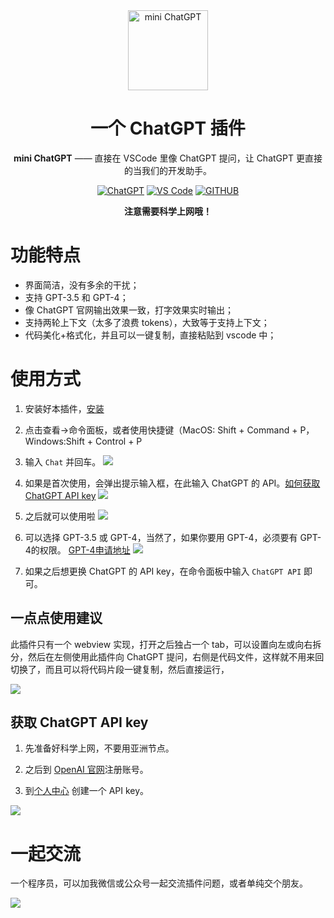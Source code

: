 
<div align="center">
<img src="https://raw.githubusercontent.com/huzhicheng/vscode-ChatGPT/main/resources/icon.png" alt="mini ChatGPT" width="128"/>

# 一个 ChatGPT 插件

**mini ChatGPT** —— 直接在 VSCode 里像 ChatGPT 提问，让 ChatGPT 更直接的当我们的开发助手。


[![ChatGPT](https://img.shields.io/badge/ChatGPT-green.svg?label=ChatGPT-3.5&style=for-the-badge&logo=openai)](https://platform.openai.com/docs/api-reference/chat)
[![VS Code](https://img.shields.io/badge/插件安装-Install-blue.svg?&style=for-the-badge)](https://marketplace.visualstudio.com/items?itemName=fengzheng.code-chatgpt-assistant)
[![GITHUB](https://img.shields.io/badge/源码-green.svg?label=GitHub&style=for-the-badge&logo=github)](https://github.com/huzhicheng/vscode-ChatGPT/tree/main)

**注意需要科学上网哦！**

</div>

# 功能特点

- 界面简洁，没有多余的干扰；
- 支持 GPT-3.5 和 GPT-4；
- 像 ChatGPT 官网输出效果一致，打字效果实时输出；
- 支持两轮上下文（太多了浪费 tokens），大致等于支持上下文；
- 代码美化+格式化，并且可以一键复制，直接粘贴到 vscode 中；

# 使用方式

1. 安装好本插件，[安装](https://marketplace.visualstudio.com/items?itemName=fengzheng.code-chatgpt-assistant) 

2. 点击查看->命令面板，或者使用快捷键（MacOS: Shift + Command + P，Windows:Shift + Control + P

3. 输入 `Chat` 并回车。 
![](https://hexo.moonkite.cn/blog/20230509111926.png)

4. 如果是首次使用，会弹出提示输入框，在此输入 ChatGPT 的 API。[如何获取ChatGPT API key](#获取-chatgpt-api-key)
![](https://hexo.moonkite.cn/blog/20230509112123.png)

5. 之后就可以使用啦
![](https://hexo.moonkite.cn/blog/20230509112311.png)

6. 可以选择 GPT-3.5 或 GPT-4，当然了，如果你要用 GPT-4，必须要有 GPT-4的权限。
[GPT-4申请地址](https://openai.com/waitlist/gpt-4-api)
![](https://hexo.moonkite.cn/blog/20230511180831.png)

7. 如果之后想更换 ChatGPT 的 API key，在命令面板中输入 `ChatGPT API` 即可。

## 一点点使用建议

此插件只有一个 webview 实现，打开之后独占一个 tab，可以设置向左或向右拆分，然后在左侧使用此插件向 ChatGPT 提问，右侧是代码文件，这样就不用来回切换了，而且可以将代码片段一键复制，然后直接运行， 

![](https://hexo.moonkite.cn/blog/chatgpt.gif)

## 获取 ChatGPT API key
1. 先准备好科学上网，不要用亚洲节点。

2. 之后到 [OpenAI 官网](https://platform.openai.com/)注册账号。

3. 到[个人中心](https://platform.openai.com/account/api-keys) 创建一个 API key。

![](https://hexo.moonkite.cn/blog/20230509133206.png)



# 一起交流

一个程序员，可以加我微信或公众号一起交流插件问题，或者单纯交个朋友。

![](https://hexo.moonkite.cn/blog/%E8%81%94%E7%B3%BB%E6%96%B9%E5%BC%8F%20(1).png)